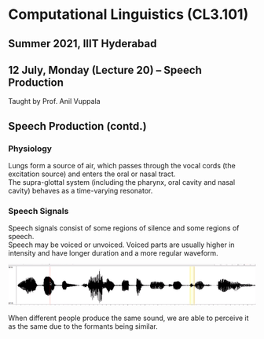 # Computational Linguistics (CL3.101)
## Summer 2021, IIIT Hyderabad
## 12 July, Monday (Lecture 20) – Speech Production

Taught by Prof. Anil Vuppala

## Speech Production (contd.)
### Physiology
Lungs form a source of air, which passes through the vocal cords (the excitation source) and enters the oral or nasal tract.  
The supra-glottal system (including the pharynx, oral cavity and nasal cavity) behaves as a time-varying resonator.

### Speech Signals
Speech signals consist of some regions of silence and some regions of speech.  
Speech may be voiced or unvoiced. Voiced parts are usually higher in intensity and have longer duration and a more regular waveform.  

![Waveform](wave.png)

When different people produce the same sound, we are able to perceive it as the same due to the formants being similar.
